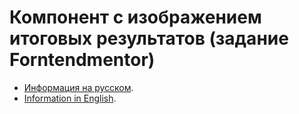 # Компонент с изображением итоговых результатов (задание Forntendmentor)
- [Информация на русском](https://github.com/gaifut/Frontendmentor-2-Results-summary-component/blob/main/README.ru.md).
- [Information in English](https://github.com/gaifut/Frontendmentor-2-Results-summary-component/blob/main/README.en.md).
